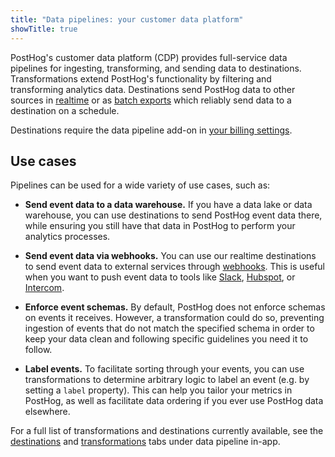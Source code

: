 ```yaml
---
title: "Data pipelines: your customer data platform"
showTitle: true
---
```


PostHog's customer data platform (CDP) provides full-service data pipelines for ingesting, transforming, and sending data to destinations. Transformations extend PostHog's functionality by filtering and transforming analytics data. Destinations send PostHog data to other sources in [realtime](/docs/cdp/destinations) or as [batch exports](/docs/cdp/batch-exports) which reliably send data to a destination on a schedule.

Destinations require the data pipeline add-on in [your billing settings](https://us.posthog.com/organization/billing).

## Use cases

Pipelines can be used for a wide variety of use cases, such as:

- **Send event data to a data warehouse.** If you have a data lake or data warehouse, you can use destinations to send PostHog event data there, while ensuring you still have that data in PostHog to perform your analytics processes.

- **Send event data via webhooks.** You can use our realtime destinations to send event data to external services through [webhooks](/docs/cdp/destinations/webhook). This is useful when you want to push event data to tools like [Slack](/docs/cdp/destinations/slack), [Hubspot](/docs/cdp/destinations/hubspot), or [Intercom](/docs/cdp/destinations/intercom).

- **Enforce event schemas.** By default, PostHog does not enforce schemas on events it receives. However, a transformation could do so, preventing ingestion of events that do not match the specified schema in order to keep your data clean and following specific guidelines you need it to follow.

- **Label events.** To facilitate sorting through your events, you can use transformations to determine arbitrary logic to label an event (e.g. by setting a `label` property). This can help you tailor your metrics in PostHog, as well as facilitate data ordering if you ever use PostHog data elsewhere.

For a full list of transformations and destinations currently available, see the [destinations](https://us.posthog.com/pipeline/destinations) and [transformations](https://us.posthog.com/pipeline/transformations) tabs under data pipeline in-app.